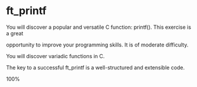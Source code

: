 # ft_printf
You will discover a popular and versatile C function: printf(). This exercise is a great

opportunity to improve your programming skills. It is of moderate difficulty.

You will discover variadic functions in C. 

The key to a successful ft_printf is a well-structured and extensible code.

100%
